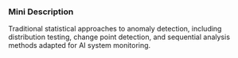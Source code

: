 ### Mini Description

Traditional statistical approaches to anomaly detection, including distribution testing, change point detection, and sequential analysis methods adapted for AI system monitoring.
